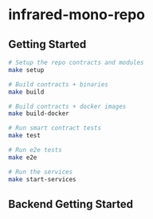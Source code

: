 # infrared-mono-repo

## Getting Started

```bash
# Setup the repo contracts and modules
make setup

# Build contracts + binaries
make build

# Build contracts + docker images
make build-docker

# Run smart contract tests 
make test

# Run e2e tests 
make e2e 

# Run the services
make start-services
```

## Backend Getting Started
